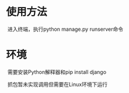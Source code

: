 # 使用方法

​		进入终端，执行python manage.py runserver命令

#  环境

​		需要安装Python解释器和pip install django

​		抓包暂未实现调用但需要在Linux环境下运行